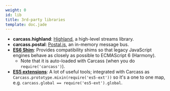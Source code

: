 ```yaml
---
weight: 0
id: lib
title: 3rd-party libraries
template: doc.jade
---
```


* __carcass.highland__: [Highland](https://github.com/caolan/highland), a high-level streams library.
* __carcass.postal__: [Postal.js](https://github.com/postaljs/postal.js), an in-memory message bus.
* __[ES6 Shim](https://github.com/paulmillr/es6-shim)__: Provides compatibility shims so that legacy JavaScript engines behave as closely as possible to ECMAScript 6 (Harmony).
    - Note that it is auto-loaded with Carcass (when you do `require('carcass')`).
* __[ES5 extensions](https://github.com/medikoo/es5-ext)__: A lot of useful tools; integrated with Carcass as `Carcass.prototype.mixin(require('es5-ext'))` so it's a one to one map, e.g. `carcass.global == require('es5-ext').global`.
